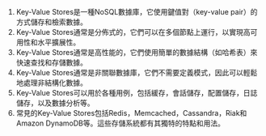 

1. Key-Value Stores是一種NoSQL數據庫，它使用鍵值對（key-value pair）的方式儲存和檢索數據。
2. Key-Value Stores通常是分佈式的，它們可以在多個節點上運行，以實現高可用性和水平擴展性。
3. Key-Value Stores通常是高性能的，它們使用簡單的數據結構（如哈希表）來快速查找和存儲數據。
4. Key-Value Stores通常是非關聯數據庫，它們不需要定義模式，因此可以輕鬆地處理非結構化數據。
5. Key-Value Stores可以用於各種用例，包括緩存，會話儲存，配置儲存，日誌儲存，以及數據分析等。
6. 常見的Key-Value Stores包括Redis，Memcached，Cassandra，Riak和Amazon DynamoDB等。這些存儲系統都有其獨特的特點和用法。